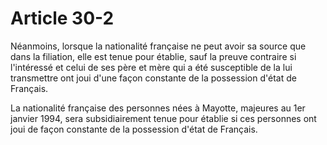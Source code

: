 # Article 30-2

Néanmoins, lorsque la nationalité française ne peut avoir sa source que dans la filiation, elle est tenue pour établie, sauf la preuve contraire si l'intéressé et celui de ses père et mère qui a été susceptible de la lui transmettre ont joui d'une façon constante de la possession d'état de Français.

La nationalité française des personnes nées à Mayotte, majeures au 1er janvier 1994, sera subsidiairement tenue pour établie si ces personnes ont joui de façon constante de la possession d'état de Français.

